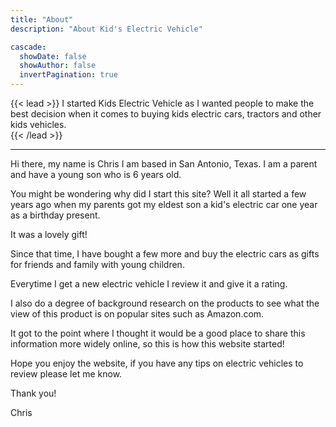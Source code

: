 ```yaml
---
title: "About"
description: "About Kid's Electric Vehicle"

cascade:
  showDate: false
  showAuthor: false
  invertPagination: true
---
```


{{< lead >}}
I started Kids Electric Vehicle as I wanted people to make the best decision when it comes to buying kids electric cars, tractors and other kids vehicles.  
{{< /lead >}}



---

Hi there, my name is Chris I am based in San Antonio, Texas. I am a parent and have a young son who is 6 years old. 

You might be wondering why did I start this site?  Well it all started a few years ago when my parents got my eldest son a kid's electric car one year as a birthday present.  

It was a lovely gift!

Since that time, I have bought a few more and buy the electric cars as gifts for friends and family with young children.  

Everytime I get a new electric vehicle I review it and give it a rating.  

I also do a degree of background research on the products to see what the view of this product is on popular sites such as Amazon.com.

It got to the point where I thought it would be a good place to share this information more widely online, so this is how this website started!

Hope you enjoy the website, if you have any tips on electric vehicles to review please let me know.

Thank you!

Chris
